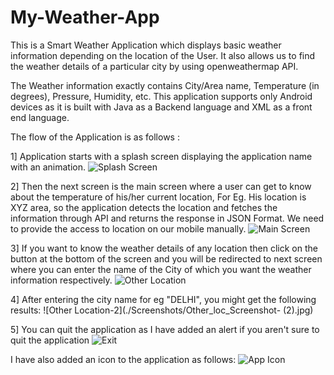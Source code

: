 # My-Weather-App

This is a Smart Weather Application which displays basic weather information depending on the location of the  User. It also allows us to find the weather details of a particular city by using openweathermap API.

The Weather information exactly contains City/Area name, Temperature (in degrees), Pressure, Humidity, etc. This application supports only Android devices as it is built with Java as a Backend language and XML as a front end language.

The flow of the Application is as follows :

1] Application starts with a splash screen displaying the application name with an animation.
  ![Splash Screen](./Screenshots/Splashschreen_screenshot.jpg)  

2] Then the next screen is the main screen where a user can get to know about the temperature of his/her current location, For Eg. His location is XYZ area, so the application detects the location and fetches the information through API and returns the response in JSON Format. We need to provide the access to location on our mobile manually.
![Main Screen](./Screenshots/MainScreen_Screenshot.jpg)  

3] If you want to know the weather details of any location then click on the button at the bottom of the screen and you will be redirected to next screen where you can enter the name of the City of which you want the weather information respectively.
![Other Location](./Screenshots/Other_loc_Screenshot.jpg)  


4] After entering the city name for eg "DELHI", you might get the following results:
![Other Location-2](./Screenshots/Other_loc_Screenshot- (2).jpg)  


5] You can quit the application as I have added an alert if you aren't sure to quit the application
![Exit](./Screenshots/Exit_Screenshot.jpg)  


I have also added an icon to the application as follows:
![App Icon](./Screenshots/App_icon_Screenshot.jpg)  
